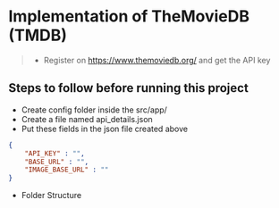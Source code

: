 # Implementation of TheMovieDB (TMDB)

> - Register on https://www.themoviedb.org/ and get the API key

## Steps to follow before running this project
- Create config folder inside the src/app/
- Create a file named api_details.json
- Put these fields in the json file created above
```json
{
    "API_KEY" : "",
    "BASE_URL" : "",
    "IMAGE_BASE_URL" : ""
}
```
- Folder Structure
